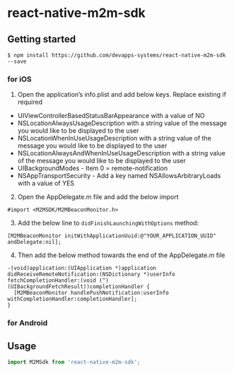 # react-native-m2m-sdk

## Getting started

`$ npm install https://github.com/devapps-systems/react-native-m2m-sdk --save`


### for iOS

1. Open the application’s info.plist and add below keys. Replace existing if required

- UIViewControllerBasedStatusBarAppearance with a value of NO
- NSLocationAlwaysUsageDescription with a string value of the message you would like to be displayed to the user
- NSLocationWhenInUseUsageDescription with a string value of the message you would like to be displayed to the user
- NSLocationAlwaysAndWhenInUseUsageDescription with a string value of the message you would like to be displayed to the user
- UIBackgroundModes - Item 0 = remote-notification
- NSAppTransportSecurity - Add a key named NSAllowsArbitraryLoads with a value of YES

2. Open the AppDelegate.m file and add the below import
```
#import <M2MSDK/M2MBeaconMonitor.h>
```

3. Add the below line to `didFinishLaunchingWithOptions` method:

```
[M2MBeaconMonitor initWithApplicationUuid:@"YOUR_APPLICATION_UUID" andDelegate:nil];
```

4. Then add the below method towards the end of the AppDelegate.m file

```
-(void)application:(UIApplication *)application didReceiveRemoteNotification:(NSDictionary *)userInfo fetchCompletionHandler:(void (^)(UIBackgroundFetchResult))completionHandler {
  [M2MBeaconMonitor handlePushNotification:userInfo withCompletionHandler:completionHandler];
}
```

### for Android 

## Usage
```javascript
import M2MSdk from 'react-native-m2m-sdk';
```
